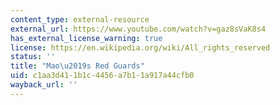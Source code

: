 ```yaml
---
content_type: external-resource
external_url: https://www.youtube.com/watch?v=gaz8sVaK8s4
has_external_license_warning: true
license: https://en.wikipedia.org/wiki/All_rights_reserved
status: ''
title: "Mao\u2019s Red Guards"
uid: c1aa3d41-1b1c-4456-a7b1-1a917a44cfb0
wayback_url: ''
---
```

